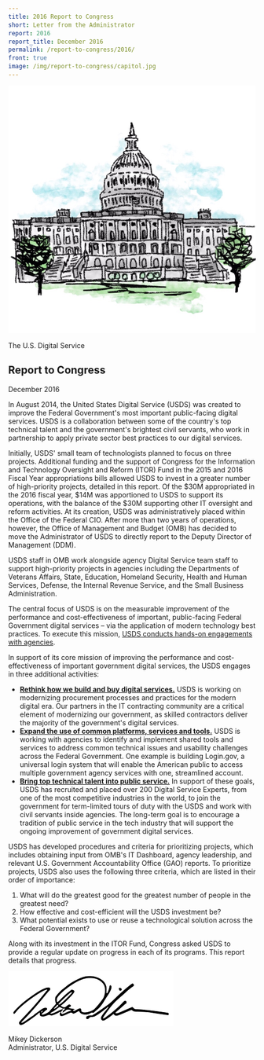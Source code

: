 ```yaml
---
title: 2016 Report to Congress
short: Letter from the Administrator
report: 2016
report_title: December 2016
permalink: /report-to-congress/2016/
front: true
image: /img/report-to-congress/capitol.jpg
---
```

<div class="report-title">
  <p><img src="/img/report-to-congress/capitol.jpg" alt="Illustrated U.S. Capitol"></p>
  <p class="usds">The U.S. Digital Service</p>
  <h2>Report to Congress</h2>
  <p>December 2016</p>
</div>

In August 2014, the United States Digital Service (USDS) was created to improve the Federal Government's most important public-facing digital services. USDS is a collaboration between some of the country's top technical talent and the government's brightest civil servants, who work in partnership to apply private sector best practices to our digital services.

Initially, USDS' small team of technologists planned to focus on three projects. Additional funding and the support of Congress for the Information and Technology Oversight and Reform (ITOR) Fund in the 2015 and 2016 Fiscal Year appropriations bills allowed USDS to invest in a greater number of high-priority projects, detailed in this report. Of the $30M appropriated in the 2016 fiscal year, $14M was apportioned to USDS to support its operations, with the balance of the $30M supporting other IT oversight and reform activities. At its creation, USDS was administratively placed within the Office of the Federal CIO. After more than two years of operations, however, the Office of Management and Budget (OMB) has decided to move the Administrator of USDS to directly report to the Deputy Director of Management (DDM).

USDS staff in OMB work alongside agency Digital Service team staff to support high-priority projects in agencies including the Departments of Veterans Affairs, State, Education, Homeland Security, Health and Human Services, Defense, the Internal Revenue Service, and the Small Business Administration.

The central focus of USDS is on the measurable improvement of the performance and cost-effectiveness of important, public-facing Federal Government digital services – via the application of modern technology best practices. To execute this mission, [USDS conducts hands-on engagements with agencies](/report-to-congress/2016/projects/).

In support of its core mission of improving the performance and cost-effectiveness of important government digital services, the USDS engages in three additional activities:

- **[Rethink how we build and buy digital services.](/report-to-congress/2016/procurement/)**  USDS is working on modernizing procurement processes and practices for the modern digital era.  Our partners in the IT contracting community are a critical element of modernizing our government, as skilled contractors deliver the majority of the government's digital services.
- **[Expand the use of common platforms, services and tools.](/report-to-congress/2016/hiring-talent/)**  USDS is working with agencies to identify and implement shared tools and services to address common technical issues and usability challenges across the Federal Government. One example is building Login.gov, a universal login system that will enable the American public to access multiple government agency services with one, streamlined account.
- **[Bring top technical talent into public service.](/report-to-congress/2016/shared-services/)**  In support of these goals, USDS has recruited and placed over 200 Digital Service Experts, from one of the most competitive industries in the world, to join the government for term-limited tours of duty with the USDS and work with civil servants inside agencies. The long-term goal is to encourage a tradition of public service in the tech industry that will support the ongoing improvement of government digital services.

USDS has developed procedures and criteria for prioritizing projects, which includes obtaining input from OMB's IT Dashboard, agency leadership, and relevant U.S. Government Accountability Office (GAO) reports. To prioritize projects, USDS also uses the following three criteria, which are listed in their order of importance:

 1. What will do the greatest good for the greatest number of people in the greatest need?
 2. How effective and cost-efficient will the USDS investment be?
 3. What potential exists to use or reuse a technological solution across the Federal Government?

Along with its investment in the ITOR Fund, Congress asked USDS to provide a regular update on progress in each of its programs. This report details that progress.

<img src="/img/report-to-congress/2016/sig.png" width="337" height="112" />

Mikey Dickerson  
Administrator, U.S. Digital Service
